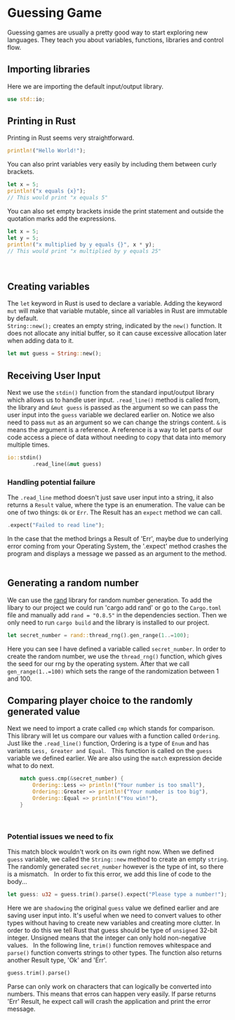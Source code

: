 # Guessing Game
Guessing games are usually a pretty good way to start exploring new languages. They teach you about variables, functions, libraries and control flow.

## Importing libraries
Here we are importing the default input/output library.
``` Rust
use std::io;
```

## Printing in Rust
Printing in Rust seems very straightforward.
``` Rust
println!("Hello World!");
```
You can also print variables very easily by including them between curly brackets.
``` Rust
let x = 5;
println!("x equals {x}"); 
// This would print "x equals 5"
``` 
You can also set empty brackets inside the print statement and outside the quotation marks
add the expressions.
``` Rust
let x = 5;
let y = 5;
println!("x multiplied by y equals {}", x * y);
// This would print "x multiplied by y equals 25"
```
&nbsp;
## Creating variables
The `let` keyword in Rust is used to declare a variable. Adding the keyword `mut` will make that variable mutable, since all variables in Rust are immutable by default. <br>
`String::new();` creates an empty string, indicated by the `new()` function. It does not allocate any initial buffer, so it can cause excessive allocation later when adding data to it.
``` Rust
let mut guess = String::new();
```

## Receiving User Input 
Next we use the `stdin()` function from the standard input/output library which allows us to handle user input. `.read_line()` method is called from, the library and `&mut guess` is passed as the argument so we can pass the user input into the `guess` variable we declared earlier on. Notice we also need to pass `mut` as an argument so we can change the strings content.
`&` is means the argument is a reference. A reference is a way to let parts of our code access a piece of data without needing to copy that data into memory multiple times.
``` Rust
io::stdin()
        .read_line(&mut guess)
```

### Handling potential failure
The `.read_line` method doesn't just save user input into a string, it also returns a `Result` value, where the type is an enumeration. The value can be one of two things: `Ok` or `Err`. The Result has an `expect` method we can call.
``` Rust
.expect("Failed to read line");
```
In the case that the method brings a Result of 'Err', maybe due to underlying error coming from your Operating System, the '.expect' method crashes the program and displays a message we passed as an argument to the method.
&nbsp;
## Generating a random number
We can use the [rand](https://crates.io/crates/rand) library for random number generation.
To add the libary to our project we could run 'cargo add rand' or go to the `Cargo.toml` file and manually add `rand = "0.8.5"` in the dependencies section. Then we only need to run `cargo build` and the library is installed to our project.
&nbsp;
``` Rust
let secret_number = rand::thread_rng().gen_range(1..=100);
```
Here you can see I have defined a variable called `secret_number`. In order to create the random number, we use the `thread_rng()` function, which gives the seed for our rng by the operating system. After that we call `gen_range(1..=100)` which sets the range of the randomization between 1 and 100.
&nbsp;
## Comparing player choice to the randomly generated value
Next we need to import a crate called `cmp` which stands for comparison. This library will let us compare our values with a function called `Ordering`. Just like the `.read_line()` function, Ordering is a type of `Enum` and has variants `Less, Greater and Equal`.
&nbsp;
This function is called on the `guess` variable we defined earlier. We are also using the `match` expression decide what to do next.
``` Rust
    match guess.cmp(&secret_number) {
        Ordering::Less => println!("Your number is too small"),
        Ordering::Greater => println!("Your number is too big"),
        Ordering::Equal => println!("You win!"),
    }
```
&nbsp;
### Potential issues we need to fix
This match block wouldn't work on its own right now. When we defined `guess` variable, we called the `String::new` method to create an empty `string`. The randomly generated `secret_number` however is the type of int, so there is a mismatch.
&nbsp;
In order to fix this error, we add this line of code to the body...
``` Rust
let guess: u32 = guess.trim().parse().expect("Please type a number!");
```
Here we are `shadowing` the original `guess` value we defined earlier and are saving user input into. It's useful when we need to convert values to other types without having to create new variables and creating more clutter. In order to do this we tell Rust that guess should be type of `unsigned` 32-bit integer. Unsigned means that the integer can only hold non-negative values. 
&nbsp;
In the following line, `trim()` function removes whitespace and `parse()` function converts strings to other types. The function also returns another Result type, 'Ok' and 'Err'. 
``` Rust
guess.trim().parse()
```
Parse can only work on characters that can logically be converted into numbers. This means that erros can happen very easily. If parse returns 'Err' Result, he expect call will crash the application and print the error message.

